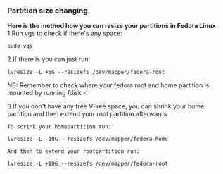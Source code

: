 ### Partition size changing
  **Here is the method how you can resize your partitions in Fedora Linux**
  1.Run vgs to check if there's any space:

    sudo vgs

  2.If there is you can just run:

    lvresize -L +5G --resizefs /dev/mapper/fedora-root

  NB: Remember to check where your fedora root and home partition is mounted by running fdisk -l

  3.If you don't have any free VFree space, you can shrink your home partition and then extend your root partition afterwards.

    To scrink your homepartition run:

    lvresize -L -10G --resizefs /dev/mapper/fedora-home

    And then to extend your rootpartition run:

    lvresize -L +10G --resizefs /dev/mapper/fedora-root
